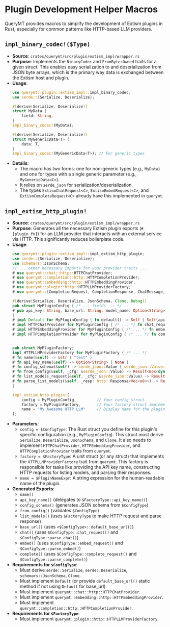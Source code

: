 # Plugin Development Helper Macros

QueryMT provides macros to simplify the development of Extism plugins in Rust, especially for common patterns like HTTP-based LLM providers.

## `impl_binary_codec!($Type)`

-   **Source**: `crates/querymt/src/plugin/extism_impl/wrapper.rs`
-   **Purpose**: Implements the `BinaryCodec` and `FromBytesOwned` traits for a given struct. This enables easy serialization to and deserialization from JSON byte arrays, which is the primary way data is exchanged between the Extism host and plugin.
-   **Usage**:
    ```rust
    use querymt::plugin::extism_impl::impl_binary_codec;
    use serde::{Serialize, Deserialize};

    #[derive(Serialize, Deserialize)]
    struct MyData {
        field: String,
    }
    impl_binary_codec!(MyData);

    #[derive(Serialize, Deserialize)]
    struct MyGenericData<T> {
        data: T,
    }
    impl_binary_codec!(MyGenericData<T>); // For generic types
    ```
-   **Details**:
    -   The macro has two forms: one for non-generic types (e.g., `MyData`) and one for types with a single generic parameter (e.g., `MyGenericData<C>`).
    -   It relies on `serde_json` for serialization/deserialization.
    -   The types `ExtismChatRequest<C>`, `ExtismEmbedRequest<C>`, and `ExtismCompleteRequest<C>` already have this implemented in `querymt`.

## `impl_extism_http_plugin!`

-   **Source**: `crates/querymt/src/plugin/extism_impl/wrapper.rs`
-   **Purpose**: Generates all the necessary Extism plugin exports (`#[plugin_fn]`) for an LLM provider that interacts with an external service via HTTP. This significantly reduces boilerplate code.
-   **Usage**:
    ```rust
    use querymt::plugin::extism_impl::impl_extism_http_plugin;
    use serde::{Serialize, Deserialize};
    use schemars::JsonSchema;
    // ... other necessary imports for your provider traits ...
    # use querymt::chat::http::HTTPChatProvider;
    # use querymt::completion::http::HTTPCompletionProvider;
    # use querymt::embedding::http::HTTPEmbeddingProvider;
    # use querymt::plugin::http::HTTPLLMProviderFactory;
    # use querymt::{CompletionRequest, CompletionResponse, ChatMessage, ChatResponse, Tool, ToolCall};

    #[derive(Serialize, Deserialize, JsonSchema, Clone, Debug)]
    pub struct MyPluginConfig { /* ... fields ... */
    # pub api_key: String, base_url: String, model_name: Option<String>,
    }
    # impl Default for MyPluginConfig { fn default() -> Self { Self{api_key: "".into(), base_url: "".into(), model_name: None} } }
    # impl HTTPChatProvider for MyPluginConfig { /* ... */ fn chat_request(&self, _: &[ChatMessage], _: Option<&[Tool]>) -> Result<http::Request<Vec<u8>>, querymt::error::LLMError> { todo!() } fn parse_chat(&self, _: http::Response<Vec<u8>>) -> Result<Box<dyn ChatResponse>, querymt::error::LLMError> { todo!() } }
    # impl HTTPEmbeddingProvider for MyPluginConfig { /* ... */ fn embed_request(&self, _: &[String]) -> Result<http::Request<Vec<u8>>, querymt::error::LLMError> { todo!() } fn parse_embed(&self, _: http::Response<Vec<u8>>) -> Result<Vec<Vec<f32>>, querymt::error::LLMError> { todo!() } }
    # impl HTTPCompletionProvider for MyPluginConfig { /* ... */ fn complete_request(&self, _: &CompletionRequest) -> Result<http::Request<Vec<u8>>, querymt::error::LLMError> { todo!() } fn parse_complete(&self, _: http::Response<Vec<u8>>) -> Result<CompletionResponse, querymt::error::LLMError> { todo!() } }


    pub struct MyPluginFactory;
    impl HTTPLLMProviderFactory for MyPluginFactory { /* ... */
    # fn name(&self) -> &str { "test" }
    # fn api_key_name(&self) -> Option<String> { None }
    # fn config_schema(&self) -> serde_json::Value { serde_json::Value::Null }
    # fn from_config(&self, _cfg: &serde_json::Value) -> Result<Box<dyn querymt::LLMProvider>, querymt::error::LLMError> { todo!() }
    # fn list_models_request(&self, _cfg: &serde_json::Value) -> Result<http::Request<Vec<u8>>, querymt::error::LLMError> { todo!() }
    # fn parse_list_models(&self, _resp: http::Response<Vec<u8>>) -> Result<Vec<String>, Box<dyn std::error::Error>> { todo!() }
    }

    impl_extism_http_plugin!(
        config = MyPluginConfig,         // Your config struct
        factory = MyPluginFactory,       // Your factory struct implementing HTTPLLMProviderFactory
        name = "My Awesome HTTP LLM"     // Display name for the plugin
    );
    ```
-   **Parameters**:
    -   `config = $ConfigType`: The Rust struct you define for this plugin's specific configuration (e.g., `MyPluginConfig`). This struct must derive `Serialize`, `Deserialize`, `JsonSchema`, and `Clone`. It also needs to implement `HTTPChatProvider`, `HTTPEmbeddingProvider`, and `HTTPCompletionProvider` traits from `querymt`.
    -   `factory = $FactoryType`: A unit struct (or any struct) that implements the `HTTPLLMProviderFactory` trait from `querymt`. This factory is responsible for tasks like providing the API key name, constructing HTTP requests for listing models, and parsing their responses.
    -   `name = $PluginNameExpr`: A string expression for the human-readable name of the plugin.
-   **Generated Exports**:
    -   `name()`
    -   `api_key_name()` (delegates to `$FactoryType::api_key_name()`)
    -   `config_schema()` (generates JSON schema from `$ConfigType`)
    -   `from_config()` (validates `$ConfigType`)
    -   `list_models()` (uses `$FactoryType` to make HTTP request and parse response)
    -   `base_url()` (uses `<$ConfigType>::default_base_url()`)
    -   `chat()` (uses `$ConfigType::chat_request()` and `$ConfigType::parse_chat()`)
    -   `embed()` (uses `$ConfigType::embed_request()` and `$ConfigType::parse_embed()`)
    -   `complete()` (uses `$ConfigType::complete_request()` and `$ConfigType::parse_complete()`)
-   **Requirements for `$ConfigType`**:
    -   Must derive `serde::Serialize`, `serde::Deserialize`, `schemars::JsonSchema`, `Clone`.
    -   Must implement `Default` (or provide `default_base_url()` static method if not using `Default` for base_url).
    -   Must implement `querymt::chat::http::HTTPChatProvider`.
    -   Must implement `querymt::embedding::http::HTTPEmbeddingProvider`.
    -   Must implement `querymt::completion::http::HTTPCompletionProvider`.
-   **Requirements for `$FactoryType`**:
    -   Must implement `querymt::plugin::http::HTTPLLMProviderFactory`.

